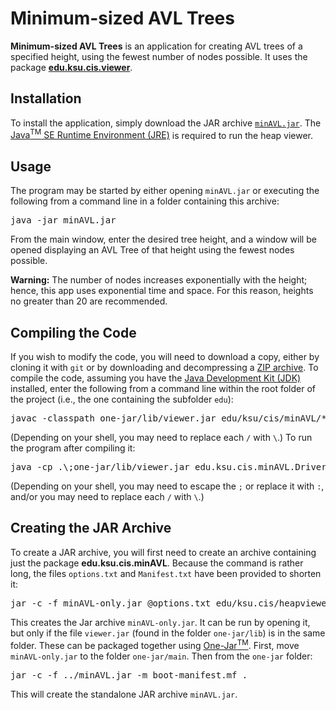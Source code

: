 # Minimum-sized AVL Trees

**Minimum-sized AVL Trees** is an application for creating AVL trees of a specified height, using the fewest number of nodes possible. It uses the package [**edu.ksu.cis.viewer**](https://github.com/RodHowell-Algorithms/Tree-Viewer).

## Installation

To install the application, simply download the JAR archive [`minAVL.jar`](https://github.com/RodHowell-Algorithms/Min-AVL-Trees/raw/main/minAVL.jar). The [Java<sup>TM</sup> SE Runtime Environment (JRE)](https://java.com) is required to run the heap viewer.

## Usage

The program may be started by either opening `minAVL.jar` or executing the following from a command line in a folder containing this archive:

<pre>
java -jar minAVL.jar
</pre>

From the main window, enter the desired tree height, and a window will be opened displaying an AVL Tree of that height using the fewest nodes possible.

**Warning:** The number of nodes increases exponentially with the height; hence, this app uses exponential time and space. For this reason, heights no greater than 20 are recommended.

## Compiling the Code

If you wish to modify the code, you will need to download a copy, either by cloning it with `git` or by downloading and decompressing a [ZIP archive](https://github.com/RodHowell-Algorithms/Min-AVL-Trees/archive/refs/heads/main.zip). To compile the code, assuming you have the [Java Development Kit (JDK)](https://www.java.com/en/download/manual.jsp) installed, enter the following from a command line within the root folder of the project (i.e., the one containing the subfolder `edu`):

<pre>
javac -classpath one-jar/lib/viewer.jar edu/ksu/cis/minAVL/*.java
</pre>

(Depending on your shell, you may need to replace each `/` with `\`.) To run the program after compiling it:

<pre>
java -cp .\;one-jar/lib/viewer.jar edu.ksu.cis.minAVL.Driver
</pre>

(Depending on your shell, you may need to escape the `;` or replace it with `:`, and/or you may need to replace each `/` with `\`.)

## Creating the JAR Archive

To create a JAR archive, you will first need to create an archive containing just the package **edu.ksu.cis.minAVL**. Because the command is rather long, the files `options.txt` and `Manifest.txt` have been provided to shorten it:

<pre>
jar -c -f minAVL-only.jar @options.txt edu/ksu.cis/heapviewer/*.class
</pre>

This creates the Jar archive `minAVL-only.jar`. It can be run by opening it, but only if the file `viewer.jar` (found in the folder `one-jar/lib`) is in the same folder. These can be packaged together using [One-Jar<sup>TM</sup>](http://one-jar.sourceforge.net/index.php?page=getting-started&file=quickstart). First, move `minAVL-only.jar` to the folder `one-jar/main`. Then from the `one-jar` folder:

<pre>
jar -c -f ../minAVL.jar -m boot-manifest.mf .
</pre>

This will create the standalone JAR archive `minAVL.jar`.